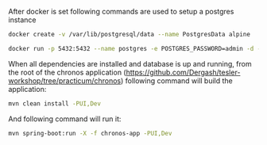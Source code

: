 After docker is set following commands are used to setup a postgres instance
```sh
docker create -v /var/lib/postgresql/data --name PostgresData alpine
```
```sh
docker run -p 5432:5432 --name postgres -e POSTGRES_PASSWORD=admin -d --volumes-from PostgresData postgres
```
When all dependencies are installed and database is up and running, from the root of the chronos application (https://github.com/Dergash/tesler-workshop/tree/practicum/chronos) following command will build the application:
```sh
mvn clean install -PUI,Dev
```

And following command will run it:
```sh
mvn spring-boot:run -X -f chronos-app -PUI,Dev
```